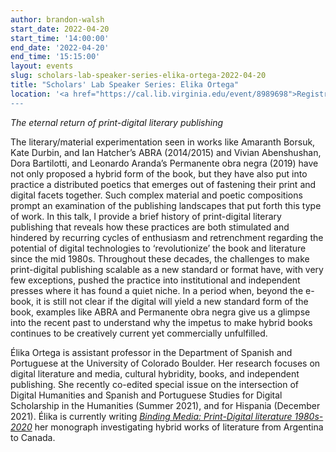 ```yaml
---
author: brandon-walsh
start_date: 2022-04-20
start_time: '14:00:00'
end_date: '2022-04-20'
end_time: '15:15:00'
layout: events
slug: scholars-lab-speaker-series-elika-ortega-2022-04-20
title: "Scholars' Lab Speaker Series: Elika Ortega"
location: '<a href="https://cal.lib.virginia.edu/event/8989698">Registration is required for this zoom event</a>
---
```

_The eternal return of print-digital literary publishing_


The literary/material experimentation seen in works like Amaranth Borsuk, Kate Durbin, and Ian Hatcher’s ABRA (2014/2015) and Vivian Abenshushan, Dora Bartilotti, and Leonardo Aranda’s Permanente obra negra (2019) have not only proposed a hybrid form of the book, but they have also put into practice a distributed poetics that emerges out of fastening their print and digital facets together. Such complex material and poetic compositions prompt an examination of the publishing landscapes that put forth this type of work. In this talk, I provide a brief history of print-digital literary publishing that reveals how these practices are both stimulated and hindered by recurring cycles of enthusiasm and retrenchment regarding the potential of digital technologies to ‘revolutionize’ the book and literature since the mid 1980s. Throughout these decades, the challenges to make print-digital publishing scalable as a new standard or format have, with very few exceptions, pushed the practice into institutional and independent presses where it has found a quiet niche. In a period when, beyond the e-book, it is still not clear if the digital will yield a new standard form of the book, examples like ABRA and Permanente obra negra give us a glimpse into the recent past to understand why the impetus to make hybrid books continues to be creatively current yet commercially unfulfilled.

Élika Ortega is assistant professor in the Department of Spanish and Portuguese at the University of Colorado Boulder. Her research focuses on digital literature and media, cultural hybridity, books, and independent publishing. She recently co-edited special issue on the intersection of Digital Humanities and Spanish and Portuguese Studies for Digital Scholarship in the Humanities (Summer 2021), and for Hispania (December 2021). Élika is currently writing _[Binding Media: Print-Digital literature 1980s-2020](https://elikaortega.net/projects/1_project/)_ her monograph investigating hybrid works of literature from Argentina to Canada.
